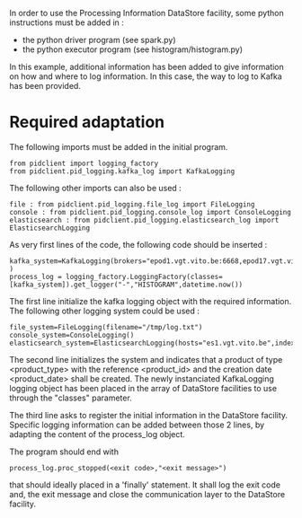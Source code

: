 In order to use the Processing Information DataStore facility, some python instructions must be added in :
- the python driver program (see spark.py)
- the python executor program (see histogram/histogram.py)

In this example, additional information has been added to give information on how and where to log information.  In this case, the way to log to Kafka has been provided.

# Required adaptation

The following imports must be added in the initial program.

	from pidclient import logging_factory
	from pidclient.pid_logging.kafka_log import KafkaLogging

The following other imports can also be used :

	file : from pidclient.pid_logging.file_log import FileLogging
	console : from pidclient.pid_logging.console_log import ConsoleLogging
	elasticsearch : from pidclient.pid_logging.elasticsearch_log import ElasticsearchLogging

As very first lines of the code, the following code should be inserted :

	kafka_system=KafkaLogging(brokers="epod1.vgt.vito.be:6668,epod17.vgt.vito.be:6668",topic='pid_test2_es' )
    process_log = logging_factory.LoggingFactory(classes=[kafka_system]).get_logger("-","HISTOGRAM",datetime.now())

The first line initialize the kafka logging object with the required information. The following other logging system could be used :

	file_system=FileLogging(filename="/tmp/log.txt")
	console_system=ConsoleLogging()
	elasticsearch_system=ElasticsearchLogging(hosts="es1.vgt.vito.be",index="index",type="product")

The second line initializes the system and indicates that a product of type 
<product_type> with the reference <product_id> and the creation date <product_date> shall be created.  The newly instanciated KafkaLogging logging object has been placed in the array of DataStore facilities to use through the "classes" parameter.

The third line asks to register the initial information in the DataStore facility.
Specific logging information can be added between those 2 lines, by adapting the content of the process_log object.

The program should end with 

	process_log.proc_stopped(<exit code>,"<exit message>")
	
that should ideally placed in a 'finally' statement.  It shall log the exit code and, the exit message and close the communication layer to the DataStore facility.




